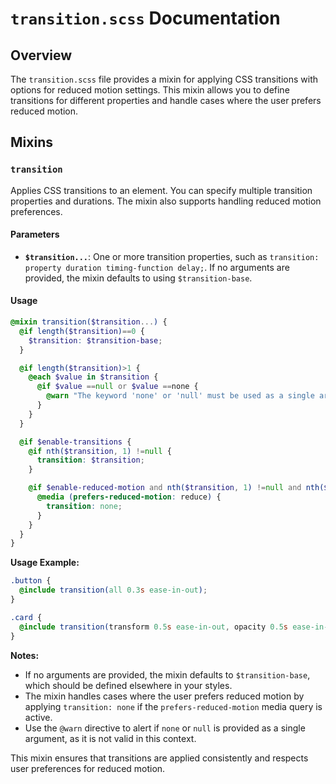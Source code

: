 # `transition.scss` Documentation

## Overview

The `transition.scss` file provides a mixin for applying CSS transitions with options for reduced motion settings. This mixin allows you to define transitions for different properties and handle cases where the user prefers reduced motion.

## Mixins

### `transition`

Applies CSS transitions to an element. You can specify multiple transition properties and durations. The mixin also supports handling reduced motion preferences.

#### Parameters

- **`$transition...`**: One or more transition properties, such as `transition: property duration timing-function delay;`. If no arguments are provided, the mixin defaults to using `$transition-base`.

#### Usage

```scss
@mixin transition($transition...) {
  @if length($transition)==0 {
    $transition: $transition-base;
  }

  @if length($transition)>1 {
    @each $value in $transition {
      @if $value ==null or $value ==none {
        @warn "The keyword 'none' or 'null' must be used as a single argument.";
      }
    }
  }

  @if $enable-transitions {
    @if nth($transition, 1) !=null {
      transition: $transition;
    }

    @if $enable-reduced-motion and nth($transition, 1) !=null and nth($transition, 1) !=none {
      @media (prefers-reduced-motion: reduce) {
        transition: none;
      }
    }
  }
}
```

**Usage Example:**

```scss
.button {
  @include transition(all 0.3s ease-in-out);
}

.card {
  @include transition(transform 0.5s ease-in-out, opacity 0.5s ease-in-out);
}
```

**Notes:**

- If no arguments are provided, the mixin defaults to `$transition-base`, which should be defined elsewhere in your styles.
- The mixin handles cases where the user prefers reduced motion by applying `transition: none` if the `prefers-reduced-motion` media query is active.
- Use the `@warn` directive to alert if `none` or `null` is provided as a single argument, as it is not valid in this context.

This mixin ensures that transitions are applied consistently and respects user preferences for reduced motion.